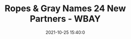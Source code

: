 ---
"title": "Ropes & Gray Names 24 New Partners - WBAY"
"date": "2021-10-25 15:40:0"
"feed_name": "GOOGLENEWSINDUSTRIAL"
"feed_website": "https://news.google.com/search?q=industrial%2Bincident&hl=en-US&gl=US&ceid=US:en"
"feed_rss": "https://news.google.com/rss/search?q=industrial%2Bincident&hl=en-US&gl=US&ceid=US:en"
"link": "https://www.wbay.com/prnewswire/2021/10/25/ropes-amp-gray-names-24-new-partners/"
"source": "{'href': 'https://www.wbay.com', 'title': 'WBAY'}"
"file": "_posts/2021-1-1-0147760eb930e5c07cbadd7b20084783a7717961.md"
"accident": "0"
"drilling": "0"
"dead": "0"
"injured": "0"
"arrested": "0"
"place": "unknown place"
"where": "unknown site"
"causes": "unknown"
"place_uri": "unknown place"
---
